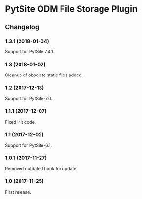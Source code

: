 # PytSite ODM File Storage Plugin


## Changelog


### 1.3.1 (2018-01-04)

Support for PytSite 7.4.1.


### 1.3 (2018-01-02)

Cleanup of obsolete static files added.


### 1.2 (2017-12-13)

Support for PytSite-7.0.


### 1.1.1 (2017-12-07)

Fixed init code.


### 1.1 (2017-12-02)

Support for PytSite-6.1.


### 1.0.1 (2017-11-27)

Removed outdated hook for update.


### 1.0 (2017-11-25)

First release.
